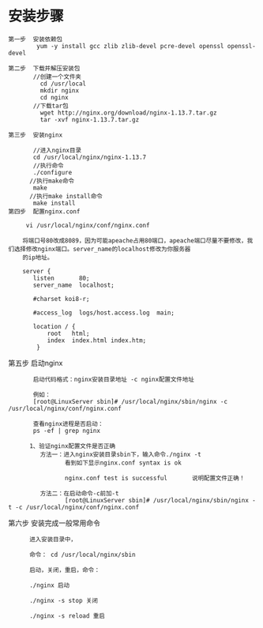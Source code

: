 # 安装步骤

    第一步  安装依赖包
            yum -y install gcc zlib zlib-devel pcre-devel openssl openssl-devel
            
    第二步  下载并解压安装包
           //创建一个文件夹
             cd /usr/local
             mkdir nginx
             cd nginx
           //下载tar包
             wget http://nginx.org/download/nginx-1.13.7.tar.gz
             tar -xvf nginx-1.13.7.tar.gz

    第三步  安装nginx
           
           //进入nginx目录
           cd /usr/local/nginx/nginx-1.13.7
           //执行命令
           ./configure
          //执行make命令
           make
          //执行make install命令
           make install
    第四步  配置nginx.conf
          
         vi /usr/local/nginx/conf/nginx.conf

        将端口号80改成8089，因为可能apeache占用80端口，apeache端口尽量不要修改，我们选择修改nginx端口。server_name的localhost修改为你服务器
        的ip地址。
        
        server {
           listen       80;
           server_name  localhost;

           #charset koi8-r;

           #access_log  logs/host.access.log  main;

           location / {
               root   html;
               index  index.html index.htm;
            }
   
   第五步 启动nginx
   
           启动代码格式：nginx安装目录地址 -c nginx配置文件地址

           例如：
           [root@LinuxServer sbin]# /usr/local/nginx/sbin/nginx -c /usr/local/nginx/conf/nginx.conf

           查看nginx进程是否启动：
           ps -ef | grep nginx
   
          1、验证nginx配置文件是否正确
             方法一：进入nginx安装目录sbin下，输入命令./nginx -t
                    看到如下显示nginx.conf syntax is ok

                    nginx.conf test is successful       说明配置文件正确！
   
             方法二：在启动命令-c前加-t
                    [root@LinuxServer sbin]# /usr/local/nginx/sbin/nginx -t -c /usr/local/nginx/conf/nginx.conf
   
   第六步  安装完成一般常用命令

          进入安装目录中，

          命令： cd /usr/local/nginx/sbin

          启动，关闭，重启，命令：

          ./nginx 启动

          ./nginx -s stop 关闭

          ./nginx -s reload 重启

